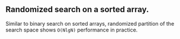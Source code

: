 ## Randomized search on a sorted array.

Similar to binary search on sorted arrays, randomized partition of the search space shows <code>O(NlgN)</code> performance in practice.
